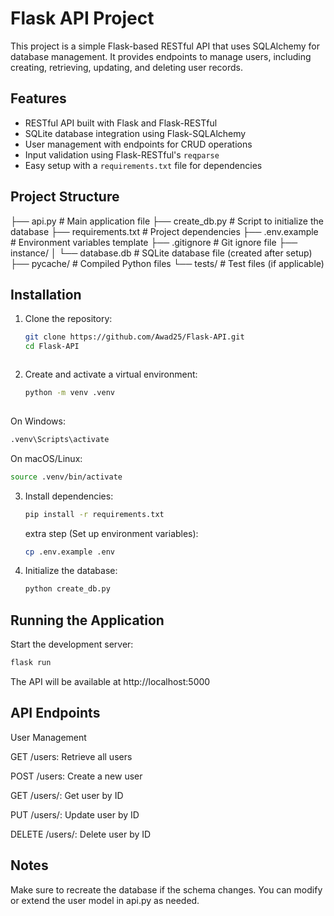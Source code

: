# Flask API Project

This project is a simple Flask-based RESTful API that uses SQLAlchemy for database management. It provides endpoints to manage users, including creating, retrieving, updating, and deleting user records.

## Features

- RESTful API built with Flask and Flask-RESTful
- SQLite database integration using Flask-SQLAlchemy
- User management with endpoints for CRUD operations
- Input validation using Flask-RESTful's `reqparse`
- Easy setup with a `requirements.txt` file for dependencies

## Project Structure

├── api.py # Main application file
├── create_db.py # Script to initialize the database
├── requirements.txt # Project dependencies
├── .env.example # Environment variables template
├── .gitignore # Git ignore file
├── instance/
│ └── database.db # SQLite database file (created after setup)
├── pycache/ # Compiled Python files
└── tests/ # Test files (if applicable)


## Installation

1. Clone the repository:
   ```bash
   git clone https://github.com/Awad25/Flask-API.git
   cd Flask-API


   
2. Create and activate a virtual environment:
    ```bash
    python -m venv .venv
      
 On Windows:
  ```bash
  .venv\Scripts\activate
  ```
        
On macOS/Linux:
  ```bash
source .venv/bin/activate
```

3. Install dependencies:
   ```bash
   pip install -r requirements.txt
   ```
   
   extra step (Set up environment variables):
   ```bash
   cp .env.example .env
    ```
   
4. Initialize the database:
   ```bash
   python create_db.py
   ```

## Running the Application

Start the development server:
```bash
flask run
```
The API will be available at http://localhost:5000

## API Endpoints
User Management

GET /users: Retrieve all users

POST /users: Create a new user

GET /users/<id>: Get user by ID

PUT /users/<id>: Update user by ID

DELETE /users/<id>: Delete user by ID

## Notes

Make sure to recreate the database if the schema changes.
You can modify or extend the user model in api.py as needed.


